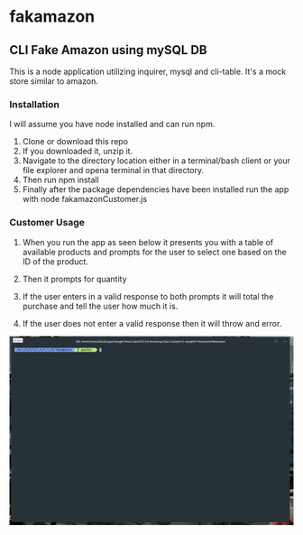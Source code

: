 # fakamazon

## CLI Fake Amazon using mySQL DB

This is a node application utilizing inquirer, mysql and cli-table. It's a mock store similar to amazon.

### Installation

I will assume you have node installed and can run npm.

1.  Clone or download this repo
2.  If you downloaded it, unzip it.
3.  Navigate to the directory location either in a terminal/bash client or your file explorer and opena terminal in that directory.
4.  Then run npm install
5.  Finally after the package dependencies have been installed run the app with node fakamazonCustomer.js

### Customer Usage

1.  When you run the app as seen below it presents you with a table of available products and prompts for the user to select one based on the ID of the product.

2.  Then it prompts for quantity

3.  If the user enters in a valid response to both prompts it will total the purchase and tell the user how much it is.

4.  If the user does not enter a valid response then it will throw and error.

![gif cli](/imgs/fake-amazon-cli.gif)
